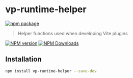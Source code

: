 # vp-runtime-helper

[![npm package](https://nodei.co/npm/vp-runtime-helper.png?downloads=true&downloadRank=true&stars=true)](https://www.npmjs.com/package/vp-runtime-helper)

> Helper functions used when developing Vite plugins

[![NPM version](https://img.shields.io/npm/v/vp-runtime-helper.svg?style=flat)](https://npmjs.org/package/vp-runtime-helper)
[![NPM Downloads](https://img.shields.io/npm/dm/vp-runtime-helper.svg?style=flat)](https://npmjs.org/package/vp-runtime-helper)

## Installation

```bash
npm install vp-runtime-helper --save-dev
```